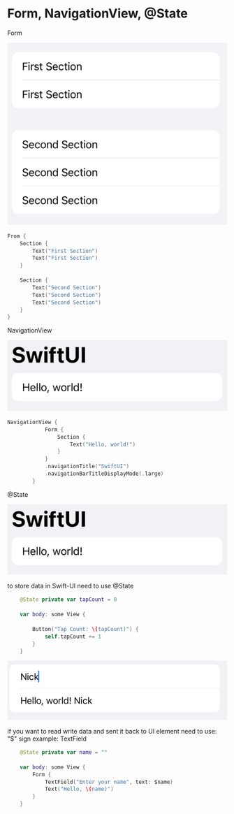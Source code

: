 # Form, NavigationView, @State

Form

![](images/form-image.png)

```swift 
From {
    Section {
        Text("First Section")
        Text("First Section")
    }

    Section {
        Text("Second Section")
        Text("Second Section")
        Text("Second Section")
    }
}
```

NavigationView

![](images/navigationView-image.png)

```swift
NavigationView {
            Form {
                Section {
                    Text("Hello, world!")
                }
            }
            .navigationTitle("SwiftUI")
            .navigationBarTitleDisplayMode(.large)
        }
```


@State

![](images/navigationView-image.png)

to store data in Swift-UI need to use @State

```swift
    @State private var tapCount = 0
    
    var body: some View {
        
        Button("Tap Count: \(tapCount)") {
            self.tapCount += 1
        }
    }

```

![](images/textView@State-image.png)

if you want to read write data and sent it back to UI element need to use: "$" sign example: 
TextField 

```swift
    @State private var name = ""

    var body: some View {
        Form {
            TextField("Enter your name", text: $name)
            Text("Hello, \(name)")
        }
    }
```

